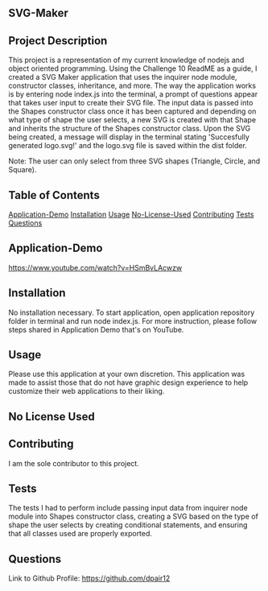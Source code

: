 ## SVG-Maker

## Project Description

This project is a representation of my current knowledge of nodejs and object oriented programming. Using the Challenge 10 ReadME as a guide, I created a SVG Maker application that uses the inquirer node module, constructor classes, inheritance, and more. The way the application works is by entering node index.js into the terminal, a prompt of questions appear that takes user input to create their SVG file.  The input data is passed into the Shapes constructor class once it has been captured and depending on what type of shape the user selects, a new SVG is created with that Shape and inherits the structure of the Shapes constructor class. Upon the SVG being created, a message will display in the terminal stating 'Succesfully generated logo.svg!' and the logo.svg file is saved within the dist folder. 

Note: The user can only select from three SVG shapes (Triangle, Circle, and Square).

## Table of Contents

[Application-Demo](#Application-Demo)
[Installation](#Installation)
[Usage](#Usage)
[No-License-Used](#No-License-Used)
[Contributing](#Contributing)
[Tests](#Tests)
[Questions](#Questions)


## Application-Demo

https://www.youtube.com/watch?v=HSmBvLAcwzw

## Installation

No installation necessary. To start application, open application repository folder in terminal and run node index.js. For more instruction, please follow steps shared in Application Demo that's on YouTube.

## Usage

Please use this application at your own discretion. This application was made to assist those that do not have graphic design experience to help customize their web applications to their liking. 

## No License Used

## Contributing

I am the sole contributor to this project.

## Tests

The tests I had to perform include passing input data from inquirer node module into Shapes constructor class, creating a SVG based on the type of shape the user selects by creating conditional statements, and ensuring that all classes used are properly exported.

## Questions

Link to Github Profile: https://github.com/dpair12

